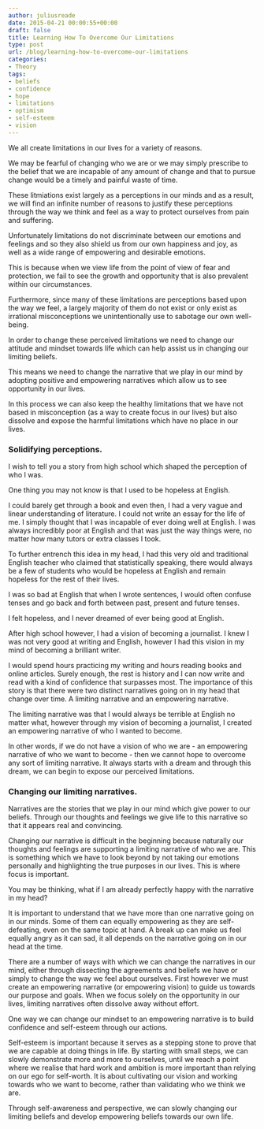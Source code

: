 ```yaml
---
author: juliusreade
date: 2015-04-21 00:00:55+00:00
draft: false
title: Learning How To Overcome Our Limitations
type: post
url: /blog/learning-how-to-overcome-our-limitations
categories:
- Theory
tags:
- beliefs
- confidence
- hope
- limitations
- optimism
- self-esteem
- vision
---
```


We all create limitations in our lives for a variety of reasons.

We may be fearful of changing who we are or we may simply prescribe to the belief that we are incapable of any amount of change and that to pursue change would be a timely and painful waste of time.

These litmiations exist largely as a perceptions in our minds and as a result, we will find an infinite number of reasons to justify these perceptions through the way we think and feel as a way to protect ourselves from pain and suffering.

<!-- more -->

Unfortunately limitations do not discriminate between our emotions and feelings and so they also shield us from our own happiness and joy, as well as a wide range of empowering and desirable emotions.

This is because when we view life from the point of view of fear and protection, we fail to see the growth and opportunity that is also prevalent within our circumstances.

Furthermore, since many of these limitations are perceptions based upon the way we feel, a largely majority of them do not exist or only exist as irrational misconceptions we unintentionally use to sabotage our own well-being.

In order to change these perceived limitations we need to change our attitude and mindset towards life which can help assist us in changing our limiting beliefs.

This means we need to change the narrative that we play in our mind by adopting positive and empowering narratives which allow us to see opportunity in our lives.

In this process we can also keep the healthy limitations that we have not based in misconception (as a way to create focus in our lives) but also dissolve and expose the harmful limitations which have no place in our lives.


### Solidifying perceptions.


I wish to tell you a story from high school which shaped the perception of who I was.

One thing you may not know is that I used to be hopeless at English.

I could barely get through a book and even then, I had a very vague and linear understanding of literature. I could not write an essay for the life of me. I simply thought that I was incapable of ever doing well at English. I was always incredibly poor at English and that was just the way things were, no matter how many tutors or extra classes I took.

To further entrench this idea in my head, I had this very old and traditional English teacher who claimed that statistically speaking, there would always be a few of students who would be hopeless at English and remain hopeless for the rest of their lives.

I was so bad at English that when I wrote sentences, I would often confuse tenses and go back and forth between past, present and future tenses.

I felt hopeless, and I never dreamed of ever being good at English.

After high school however, I had a vision of becoming a journalist. I knew I was not very good at writing and English, however I had this vision in my mind of becoming a brilliant writer.

I would spend hours practicing my writing and hours reading books and online articles. Surely enough, the rest is history and I can now write and read with a kind of confidence that surpasses most. The importance of this story is that there were two distinct narratives going on in my head that change over time. A limiting narrative and an empowering narrative.

The limiting narrative was that I would always be terrible at English no matter what, however through my vision of becoming a journalist, I created an empowering narrative of who I wanted to become.

In other words, if we do not have a vision of who we are - an empowering narrative of who we want to become - then we cannot hope to overcome any sort of limiting narrative. It always starts with a dream and through this dream, we can begin to expose our perceived limitations.


### Changing our limiting narratives.


Narratives are the stories that we play in our mind which give power to our beliefs. Through our thoughts and feelings we give life to this narrative so that it appears real and convincing.

Changing our narrative is difficult in the beginning because naturally our thoughts and feelings are supporting a limiting narrative of who we are. This is something which we have to look beyond by not taking our emotions personally and highlighting the true purposes in our lives. This is where focus is important.

You may be thinking, what if I am already perfectly happy with the narrative in my head?

It is important to understand that we have more than one narrative going on in our minds. Some of them can equally empowering as they are self-defeating, even on the same topic at hand. A break up can make us feel equally angry as it can sad, it all depends on the narrative going on in our head at the time.

There are a number of ways with which we can change the narratives in our mind, either through dissecting the agreements and beliefs we have or simply to change the way we feel about ourselves. First however we must create an empowering narrative (or empowering vision) to guide us towards our purpose and goals. When we focus solely on the opportunity in our lives, limiting narratives often dissolve away without effort.

One way we can change our mindset to an empowering narrative is to build confidence and self-esteem through our actions.

Self-esteem is important because it serves as a stepping stone to prove that we are capable at doing things in life. By starting with small steps, we can slowly demonstrate more and more to ourselves, until we reach a point where we realise that hard work and ambition is more important than relying on our ego for self-worth. It is about cultivating our vision and working towards who we want to become, rather than validating who we think we are.

Through self-awareness and perspective, we can slowly changing our limiting beliefs and develop empowering beliefs towards our own life.
